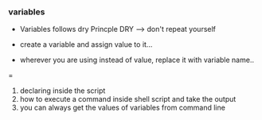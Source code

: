 ### variables
* Variables follows dry Princple
    DRY --> don't repeat yourself


* create a variable and assign value to it...

* wherever you are using instead of value, replace it with variable name..


<variable-name>=<value>

1. declaring inside the script
2. how to execute a command inside shell script and take the output
3. you can always get the values of variables from command line
